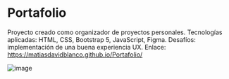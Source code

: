 # Portafolio

Proyecto creado como organizador de proyectos personales.
Tecnologías aplicadas: HTML, CSS, Bootstrap 5, JavaScript, Figma.
Desafíos: implementación de una buena experiencia UX.
Enlace: https://matiasdavidblanco.github.io/Portafolio/

![image](https://user-images.githubusercontent.com/100545487/161668751-4f60fff3-3089-428e-86ee-44eb541efc50.png)
